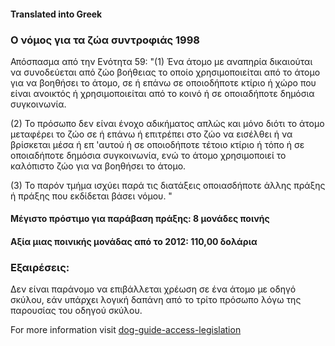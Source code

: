 #### **Translated into Greek**

### Ο νόμος για τα ζώα συντροφιάς 1998

Απόσπασμα από την Ενότητα 59:
"(1) Ένα άτομο με αναπηρία δικαιούται να συνοδεύεται από ζώο βοήθειας το οποίο χρησιμοποιείται από το άτομο για να βοηθήσει το άτομο, σε ή επάνω σε οποιοδήποτε κτίριο ή χώρο που είναι ανοικτός ή χρησιμοποιείται από το κοινό ή σε οποιαδήποτε δημόσια συγκοινωνία.

(2) Το πρόσωπο δεν είναι ένοχο αδικήματος απλώς και μόνο διότι το άτομο μεταφέρει το ζώο σε ή επάνω ή επιτρέπει στο ζώο να εισέλθει ή να βρίσκεται μέσα ή επ 'αυτού ή σε οποιοδήποτε τέτοιο κτίριο ή τόπο ή σε οποιαδήποτε δημόσια συγκοινωνία, ενώ το άτομο χρησιμοποιεί το καλόπιστο ζώο για να βοηθήσει το άτομο.

(3) Το παρόν τμήμα ισχύει παρά τις διατάξεις οποιασδήποτε άλλης πράξης ή πράξης που εκδίδεται βάσει νόμου. "

#### Μέγιστο πρόστιμο για παράβαση πράξης: 8 μονάδες ποινής

#### Αξία μιας ποινικής μονάδας από το 2012: 110,00 δολάρια

### Εξαιρέσεις:
Δεν είναι παράνομο να επιβάλλεται χρέωση σε ένα άτομο με οδηγό σκύλου, εάν υπάρχει λογική δαπάνη από το τρίτο πρόσωπο λόγω της παρουσίας του οδηγού σκύλου.

For more information visit [dog-guide-access-legislation](https://www.bca.org.au/dog-guide-access-legislation/)